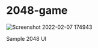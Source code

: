 # 2048-game
![Screenshot 2022-02-07 174943](https://user-images.githubusercontent.com/56574377/152788368-d3600734-7fbf-456f-b964-3637efcc4855.png)

Sample 2048 UI
